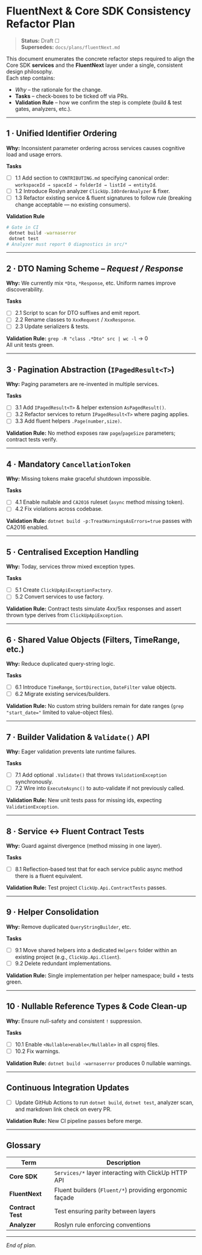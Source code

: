 # FluentNext & Core SDK Consistency Refactor Plan

> **Status:** Draft ☐  
> **Supersedes:** `docs/plans/fluentNext.md`

This document enumerates the concrete refactor steps required to align the Core SDK **services** and the **FluentNext** layer under a single, consistent design philosophy.  
Each step contains:

* _Why_ – the rationale for the change.  
* **Tasks** – check-boxes to be ticked off via PRs.  
* **Validation Rule** – how we confirm the step is complete (build & test gates, analyzers, etc.).

---

## 1 · Unified Identifier Ordering
**Why:** Inconsistent parameter ordering across services causes cognitive load and usage errors.

**Tasks**
- [ ] 1.1 Add section to `CONTRIBUTING.md` specifying canonical order: `workspaceId → spaceId → folderId → listId → entityId`.
- [ ] 1.2 Introduce Roslyn analyzer `ClickUp.IdOrderAnalyzer` & fixer.
- [ ] 1.3 Refactor existing service & fluent signatures to follow rule (breaking change acceptable — no existing consumers).

**Validation Rule**
```bash
# Gate in CI
 dotnet build -warnaserror
 dotnet test
# Analyzer must report 0 diagnostics in src/*
```

---

## 2 · DTO Naming Scheme – *Request / Response*
**Why:** We currently mix `*Dto`, `*Response`, etc. Uniform names improve discoverability.

**Tasks**
- [ ] 2.1 Script to scan for DTO suffixes and emit report.
- [ ] 2.2 Rename classes to `XxxRequest` / `XxxResponse`. 
- [ ] 2.3 Update serializers & tests.

**Validation Rule:** `grep -R "class .*Dto" src | wc -l` → 0  
All unit tests green.

---

## 3 · Pagination Abstraction (`IPagedResult<T>`)
**Why:** Paging parameters are re-invented in multiple services.

**Tasks**
- [ ] 3.1 Add `IPagedResult<T>` & helper extension `AsPagedResult()`.
- [ ] 3.2 Refactor services to return `IPagedResult<T>` where paging applies.
- [ ] 3.3 Add fluent helpers `.Page(number,size)`.

**Validation Rule:** No method exposes raw `page`/`pageSize` parameters; contract tests verify.

---

## 4 · Mandatory `CancellationToken`
**Why:** Missing tokens make graceful shutdown impossible.

**Tasks**
- [ ] 4.1 Enable nullable and `CA2016` ruleset (`async` method missing token).
- [ ] 4.2 Fix violations across codebase.

**Validation Rule:** `dotnet build -p:TreatWarningsAsErrors=true` passes with CA2016 enabled.

---

## 5 · Centralised Exception Handling
**Why:** Today, services throw mixed exception types.

**Tasks**
- [ ] 5.1 Create `ClickUpApiExceptionFactory`.
- [ ] 5.2 Convert services to use factory.

**Validation Rule:** Contract tests simulate 4xx/5xx responses and assert thrown type derives from `ClickUpApiException`.

---

## 6 · Shared Value Objects (Filters, TimeRange, etc.)
**Why:** Reduce duplicated query-string logic.

**Tasks**
- [ ] 6.1 Introduce `TimeRange`, `SortDirection`, `DateFilter` value objects.
- [ ] 6.2 Migrate existing services/builders.

**Validation Rule:** No custom string builders remain for date ranges (`grep "start_date="` limited to value-object files).

---

## 7 · Builder Validation & `Validate()` API
**Why:** Eager validation prevents late runtime failures.

**Tasks**
- [ ] 7.1 Add optional `.Validate()` that throws `ValidationException` synchronously.
- [ ] 7.2 Wire into `ExecuteAsync()` to auto-validate if not previously called.

**Validation Rule:** New unit tests pass for missing ids, expecting `ValidationException`.

---

## 8 · Service ↔ Fluent Contract Tests
**Why:** Guard against divergence (method missing in one layer).

**Tasks**
- [ ] 8.1 Reflection-based test that for each service public async method there is a fluent equivalent.

**Validation Rule:** Test project `ClickUp.Api.ContractTests` passes.

---

## 9 · Helper Consolidation
**Why:** Remove duplicated `QueryStringBuilder`, etc.

**Tasks**
- [ ] 9.1 Move shared helpers into a dedicated `Helpers` folder within an existing project (e.g., `ClickUp.Api.Client`).
- [ ] 9.2 Delete redundant implementations.

**Validation Rule:** Single implementation per helper namespace; build + tests green.

---

## 10 · Nullable Reference Types & Code Clean-up
**Why:** Ensure null-safety and consistent `!` suppression.

**Tasks**
- [ ] 10.1 Enable `<Nullable>enable</Nullable>` in all csproj files.
- [ ] 10.2 Fix warnings.

**Validation Rule:** `dotnet build -warnaserror` produces 0 nullable warnings.

---

## Continuous Integration Updates
- [ ] Update GitHub Actions to run `dotnet build`, `dotnet test`, analyzer scan, and markdown link check on every PR.

**Validation Rule:** New CI pipeline passes before merge.

---

## Glossary
| Term | Description |
|------|-------------|
| **Core SDK** | `Services/*` layer interacting with ClickUp HTTP API |
| **FluentNext** | Fluent builders (`Fluent/*`) providing ergonomic façade |
| **Contract Test** | Test ensuring parity between layers |
| **Analyzer** | Roslyn rule enforcing conventions |

---

*End of plan.*
